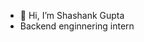 - 👋 Hi, I’m Shashank Gupta
- Backend enginnering intern

<!---
Shashank-Gupta-tickertape/Shashank-Gupta-tickertape is a ✨ special ✨ repository because its `README.md` (this file) appears on your GitHub profile.
You can click the Preview link to take a look at your changes.
--->
